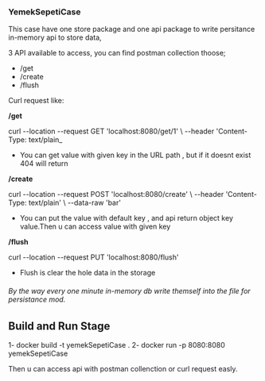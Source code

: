 ### YemekSepetiCase

This case have one store package and one api package to write persitance in-memory api to store data,

3 API available to access, you can find postman collection thoose;

- /get
- /create 
- /flush

Curl request like:

__/get__

curl --location --request GET 'localhost:8080/get/1' \ --header 'Content-Type: text/plain_
* You can get value with given key in the URL path , but if it doesnt exist 404 will return

__/create__

curl --location --request POST 'localhost:8080/create' \ --header 'Content-Type: text/plain' \ --data-raw 'bar'

* You can put the value with default key , and api return object key value.Then u can access value with given key

__/flush__

curl --location --request PUT 'localhost:8080/flush' 

* Flush is clear the hole data in the storage



###### By the way every one minute in-memory db write themself into the file for persistance mod.


## Build and Run Stage

1- docker build -t yemekSepetiCase .
2- docker run -p 8080:8080 yemekSepetiCase 

Then u can access api with postman collenction or curl request easly.



